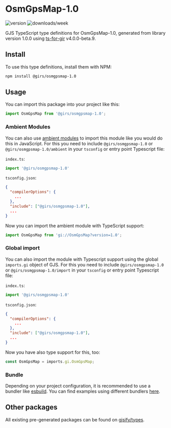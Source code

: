 
# OsmGpsMap-1.0

![version](https://img.shields.io/npm/v/@girs/osmgpsmap-1.0)
![downloads/week](https://img.shields.io/npm/dw/@girs/osmgpsmap-1.0)


GJS TypeScript type definitions for OsmGpsMap-1.0, generated from library version 1.0.0 using [ts-for-gir](https://github.com/gjsify/ts-for-gir) v4.0.0-beta.9.


## Install

To use this type definitions, install them with NPM:
```bash
npm install @girs/osmgpsmap-1.0
```

## Usage

You can import this package into your project like this:
```ts
import OsmGpsMap from '@girs/osmgpsmap-1.0';
```

### Ambient Modules

You can also use [ambient modules](https://github.com/gjsify/ts-for-gir/tree/main/packages/cli#ambient-modules) to import this module like you would do this in JavaScript.
For this you need to include `@girs/osmgpsmap-1.0` or `@girs/osmgpsmap-1.0/ambient` in your `tsconfig` or entry point Typescript file:

`index.ts`:
```ts
import '@girs/osmgpsmap-1.0'
```

`tsconfig.json`:
```json
{
  "compilerOptions": {
    ...
  },
  "include": ["@girs/osmgpsmap-1.0"],
  ...
}
```

Now you can import the ambient module with TypeScript support: 

```ts
import OsmGpsMap from 'gi://OsmGpsMap?version=1.0';
```

### Global import

You can also import the module with Typescript support using the global `imports.gi` object of GJS.
For this you need to include `@girs/osmgpsmap-1.0` or `@girs/osmgpsmap-1.0/import` in your `tsconfig` or entry point Typescript file:

`index.ts`:
```ts
import '@girs/osmgpsmap-1.0'
```

`tsconfig.json`:
```json
{
  "compilerOptions": {
    ...
  },
  "include": ["@girs/osmgpsmap-1.0"],
  ...
}
```

Now you have also type support for this, too:

```ts
const OsmGpsMap = imports.gi.OsmGpsMap;
```

### Bundle

Depending on your project configuration, it is recommended to use a bundler like [esbuild](https://esbuild.github.io/). You can find examples using different bundlers [here](https://github.com/gjsify/ts-for-gir/tree/main/examples).

## Other packages

All existing pre-generated packages can be found on [gjsify/types](https://github.com/gjsify/types).

